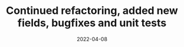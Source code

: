 ---
title: "Continued refactoring, added new fields, bugfixes and unit tests"
content-type: ""
date: 2022-04-08
entry-type: 
entry-category: integration
connection-id: 
connection-version: 
pull-request: "https://github.com/singer-io/tap-mambu/pull/74"
---